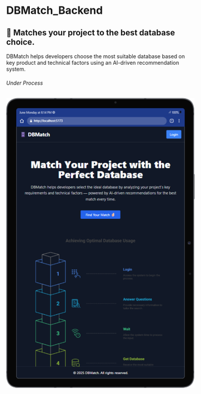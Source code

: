 # DBMatch_Backend

## 🚀 Matches your project to the best database choice.

DBMatch helps developers choose the most suitable database based on key product and technical factors using an AI-driven recommendation system.

###### Under Process 
![tab](./LiveImages/Galaxy-Tab-S7-localhost.png)